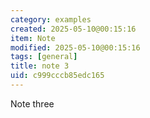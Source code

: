 ```yaml
---
category: examples
created: 2025-05-10@00:15:16
item: Note
modified: 2025-05-10@00:15:16
tags: [general]
title: note 3
uid: c999cccb85edc165
---
```


Note three